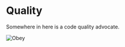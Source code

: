 # Quality

Somewhere in here is a code quality advocate.

![Obey](http://sesa.org.nz/img/banner/0.jpg)
